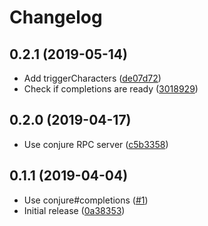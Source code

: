 # Changelog

## 0.2.1 (2019-05-14)

- Add triggerCharacters
  ([de07d72](https://github.com/jlesquembre/coc-conjure/commit/de07d72))
- Check if completions are ready
  ([3018929](https://github.com/jlesquembre/coc-conjure/commit/3018929))

## 0.2.0 (2019-04-17)

- Use conjure RPC server
  ([c5b3358](https://github.com/jlesquembre/coc-conjure/commit/c5b3358))

## 0.1.1 (2019-04-04)

- Use conjure#completions
  ([#1](https://github.com/jlesquembre/coc-conjure/pull/1))
- Initial release
  ([0a38353](https://github.com/jlesquembre/coc-conjure/commit/0a3835355d9325f8af3e72dfa0eb26cb7b7c216a))
